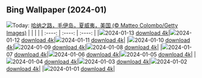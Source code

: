 ## Bing Wallpaper (2024-01)
![](https://cn.bing.com/th?id=OHR.HanaHighway_ZH-CN8601588011_UHD.jpg&w=1000)Today: [哈纳之路，毛伊岛，夏威夷，美国 (© Matteo Colombo/Getty Images)](https://cn.bing.com/th?id=OHR.HanaHighway_ZH-CN8601588011_UHD.jpg)
|      |      |      |
| :----: | :----: | :----: |
|![](https://cn.bing.com/th?id=OHR.HanaHighway_ZH-CN8601588011_UHD.jpg&pid=hp&w=384&h=216&rs=1&c=4)2024-01-13 [download 4k](https://cn.bing.com/th?id=OHR.HanaHighway_ZH-CN8601588011_UHD.jpg)|![](https://cn.bing.com/th?id=OHR.BukhansanSeoul_ZH-CN8002920750_UHD.jpg&pid=hp&w=384&h=216&rs=1&c=4)2024-01-12 [download 4k](https://cn.bing.com/th?id=OHR.BukhansanSeoul_ZH-CN8002920750_UHD.jpg)|![](https://cn.bing.com/th?id=OHR.LynxSnow_ZH-CN8908082275_UHD.jpg&pid=hp&w=384&h=216&rs=1&c=4)2024-01-11 [download 4k](https://cn.bing.com/th?id=OHR.LynxSnow_ZH-CN8908082275_UHD.jpg)|
|![](https://cn.bing.com/th?id=OHR.MilopotamosStairs_ZH-CN8013521384_UHD.jpg&pid=hp&w=384&h=216&rs=1&c=4)2024-01-10 [download 4k](https://cn.bing.com/th?id=OHR.MilopotamosStairs_ZH-CN8013521384_UHD.jpg)|![](https://cn.bing.com/th?id=OHR.BalloonDay_ZH-CN7571792218_UHD.jpg&pid=hp&w=384&h=216&rs=1&c=4)2024-01-09 [download 4k](https://cn.bing.com/th?id=OHR.BalloonDay_ZH-CN7571792218_UHD.jpg)|![](https://cn.bing.com/th?id=OHR.BerninaPass_ZH-CN5776010452_UHD.jpg&pid=hp&w=384&h=216&rs=1&c=4)2024-01-08 [download 4k](https://cn.bing.com/th?id=OHR.BerninaPass_ZH-CN5776010452_UHD.jpg)|
|![](https://cn.bing.com/th?id=OHR.DevilsMarbles_ZH-CN4897809914_UHD.jpg&pid=hp&w=384&h=216&rs=1&c=4)2024-01-07 [download 4k](https://cn.bing.com/th?id=OHR.DevilsMarbles_ZH-CN4897809914_UHD.jpg)|![](https://cn.bing.com/th?id=OHR.CrabappleChaffinch_ZH-CN4458529756_UHD.jpg&pid=hp&w=384&h=216&rs=1&c=4)2024-01-06 [download 4k](https://cn.bing.com/th?id=OHR.CrabappleChaffinch_ZH-CN4458529756_UHD.jpg)|![](https://cn.bing.com/th?id=OHR.AlpsReflecting_ZH-CN4036320440_UHD.jpg&pid=hp&w=384&h=216&rs=1&c=4)2024-01-05 [download 4k](https://cn.bing.com/th?id=OHR.AlpsReflecting_ZH-CN4036320440_UHD.jpg)|
|![](https://cn.bing.com/th?id=OHR.GoldenGateLight_ZH-CN3874822904_UHD.jpg&pid=hp&w=384&h=216&rs=1&c=4)2024-01-04 [download 4k](https://cn.bing.com/th?id=OHR.GoldenGateLight_ZH-CN3874822904_UHD.jpg)|![](https://cn.bing.com/th?id=OHR.MinnewankaLake_ZH-CN3020982568_UHD.jpg&pid=hp&w=384&h=216&rs=1&c=4)2024-01-03 [download 4k](https://cn.bing.com/th?id=OHR.MinnewankaLake_ZH-CN3020982568_UHD.jpg)|![](https://cn.bing.com/th?id=OHR.MehrangarhJodhpur_ZH-CN2855490711_UHD.jpg&pid=hp&w=384&h=216&rs=1&c=4)2024-01-02 [download 4k](https://cn.bing.com/th?id=OHR.MehrangarhJodhpur_ZH-CN2855490711_UHD.jpg)|
|![](https://cn.bing.com/th?id=OHR.SleepingFox_ZH-CN2622967726_UHD.jpg&pid=hp&w=384&h=216&rs=1&c=4)2024-01-01 [download 4k](https://cn.bing.com/th?id=OHR.SleepingFox_ZH-CN2622967726_UHD.jpg)|